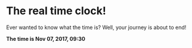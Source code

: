 # The real time clock!

Ever wanted to know what the time is? Well, your journey is about to end!

**The time is Nov 07, 2017, 09:30**